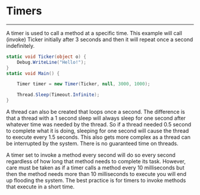 # Timers
---

A timer is used to call a method at a specific time. This example will call (invoke) Ticker initially after 3 seconds and then it will repeat once a second indefinitely.

```cs
static void Ticker(object o) {
    Debug.WriteLine("Hello!");
}
static void Main() {

    Timer timer = new Timer(Ticker, null, 3000, 1000);

    Thread.Sleep(Timeout.Infinite);
}
```

A thread can also be created that loops once a second. The difference is that a thread with a 1 second sleep will always sleep for one second after whatever time was needed by the thread. So if a thread needed 0.5 second to complete what it is doing, sleeping for one second will cause the thread to execute every 1.5 seconds. This also gets more complex as a thread can be interrupted by the system. There is no guaranteed time on threads.

A timer set to invoke a method every second will do so every second regardless of how long that method needs to complete its task. However, care must be taken as if a timer calls a method every 10 milliseconds but then the method needs more than 10 milliseconds to execute you will end up flooding the system. The best practice is for timers to invoke methods that execute in a short time.
